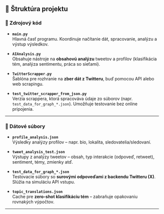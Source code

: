 ## 📁 Štruktúra projektu

### 🔧 Zdrojový kód

- **`main.py`**  
  Hlavná časť programu. Koordinuje načítanie dát, spracovanie, analýzu a výstup výsledkov.

- **`AIAnalysis.py`**  
  Obsahuje nástroje na **obsahovú analýzu** tweetov a profilov (klasifikácia tém, analýza sentimentu, práca so sieťami).

- **`TwitterScrapper.py`**  
  Šablóna pre rozhranie na **zber dát z Twitteru**, buď pomocou API alebo web scrapingu.

- **`test_twitter_scrapper_from_json.py`**  
  Verzia scrappera, ktorá spracováva údaje zo súborov (napr. `test_data_for_graph_*.json`). Umožňuje testovanie bez online pripojenia.

---

### 📂 Dátové súbory

- **`profile_analysis.json`**  
  Výsledky analýzy profilov – napr. bio, lokalita, sledovatelia/sledovaní.

- **`tweet_analysis_test.json`**  
  Výstupy z analýzy tweetov – obsah, typ interakcie (odpoveď, retweet), sentiment, témy, zmienky atď.

- **`test_data_for_graph_*.json`**  
  Testovacie súbory so **surovými odpoveďami z backendu Twitteru (X)**. Slúžia na simuláciu API vstupu.

- **`topic_translations.json`**  
  Cache pre **zero-shot klasifikáciu tém** – zabraňuje opakovaniu rovnakých výpočtov.

---

